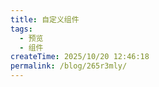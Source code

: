 ```yaml
---
title: 自定义组件
tags:
  - 预览
  - 组件
createTime: 2025/10/20 12:46:18
permalink: /blog/265r3mly/
---
```


<CustomComponent />
